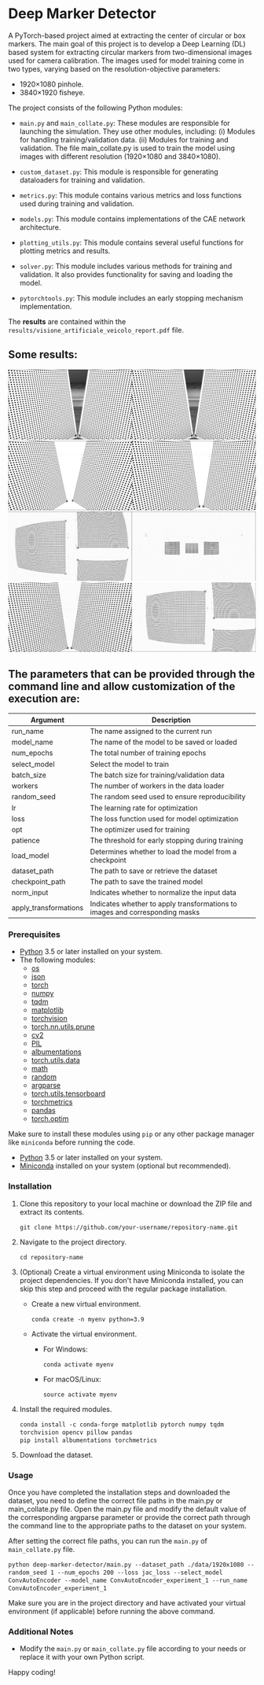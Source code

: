 # Deep Marker Detector
A PyTorch-based project aimed at extracting the center of circular or box markers. The main goal of this project is to develop a Deep Learning (DL) based system for extracting circular markers from two-dimensional images used for camera calibration. The images used for model training come in two types, varying based on the resolution-objective parameters:

- 1920×1080 pinhole.
- 3840×1920 fisheye.

The project consists of the following Python modules:

- `main.py` and `main_collate.py`: These modules are responsible for launching the simulation. They use other modules, including:
  (i) Modules for handling training/validation data.
  (ii) Modules for training and validation.
  The file main_collate.py is used to train the model using images with different resolution (1920×1080 and 3840×1080).

- `custom_dataset.py`: This module is responsible for generating dataloaders for training and validation.

- `metrics.py`: This module contains various metrics and loss functions used during training and validation.

- `models.py`: This module contains implementations of the CAE network architecture.

- `plotting_utils.py`: This module contains several useful functions for plotting metrics and results.

- `solver.py`: This module includes various methods for training and validation. It also provides functionality for saving and loading the model.

- `pytorchtools.py`: This module includes an early stopping mechanism implementation.

The **results** are contained within the `results/visione_artificiale_veicolo_report.pdf` file.

## Some results:

![plot1](./results/img-caeup-jac-qual-res.png)
![plot2](./results/msk-caeup-jac-qual-res.png)
![plot3](./results/bs8_autoenc_jacLoss_mix1920x1080_norm_transf_1.png)
![plot4](./results/bs8_autoenc_jacLoss_mix1920x1080_norm_transf_2.png)

## The parameters that can be provided through the command line and allow customization of the execution are:

| Argument              | Description                                                                  |
|-----------------------|------------------------------------------------------------------------------|
| run_name              | The name assigned to the current run                                         |
| model_name            | The name of the model to be saved or loaded                                  |
| num_epochs            | The total number of training epochs                                          |
| select_model          | Select the model to train                                                    |
| batch_size            | The batch size for training/validation data                                  |
| workers               | The number of workers in the data loader                                     |
| random_seed           | The random seed used to ensure reproducibility                               |
| lr                    | The learning rate for optimization                                           |
| loss                  | The loss function used for model optimization                                |
| opt                   | The optimizer used for training                                              |
| patience              | The threshold for early stopping during training                             |
| load_model            | Determines whether to load the model from a checkpoint                       |
| dataset_path          | The path to save or retrieve the dataset                                     |
| checkpoint_path       | The path to save the trained model                                           | 
| norm_input            | Indicates whether to normalize the input data                                |
| apply_transformations | Indicates whether to apply transformations to images and corresponding masks |


### Prerequisites

- [Python](https://www.python.org/downloads/) 3.5 or later installed on your system.
- The following modules:
  - [os](https://docs.python.org/3/library/os.html)
  - [json](https://docs.python.org/3/library/json.html)
  - [torch](https://pytorch.org/)
  - [numpy](https://numpy.org/)
  - [tqdm](https://tqdm.github.io/)
  - [matplotlib](https://matplotlib.org/)
  - [torchvision](https://pytorch.org/vision/stable/index.html)
  - [torch.nn.utils.prune](https://pytorch.org/tutorials/intermediate/pruning_tutorial.html)
  - [cv2](https://docs.opencv.org/4.5.2/)
  - [PIL](https://pillow.readthedocs.io/en/stable/)
  - [albumentations](https://albumentations.ai/)
  - [torch.utils.data](https://pytorch.org/docs/stable/data.html)
  - [math](https://docs.python.org/3/library/math.html)
  - [random](https://docs.python.org/3/library/random.html)
  - [argparse](https://docs.python.org/3/library/argparse.html)
  - [torch.utils.tensorboard](https://pytorch.org/docs/stable/tensorboard.html)
  - [torchmetrics](https://torchmetrics.readthedocs.io/en/stable/)
  - [pandas](https://pandas.pydata.org/)
  - [torch.optim](https://pytorch.org/docs/stable/optim.html)

Make sure to install these modules using `pip` or any other package manager like `miniconda` before running the code.

- [Python](https://www.python.org/downloads/) 3.5 or later installed on your system.
- [Miniconda](https://docs.conda.io/en/latest/miniconda.html) installed on your system (optional but recommended).

### Installation

1. Clone this repository to your local machine or download the ZIP file and extract its contents.

   ```shell
   git clone https://github.com/your-username/repository-name.git
   ```

2. Navigate to the project directory.

   ```shell
   cd repository-name
   ```

3. (Optional) Create a virtual environment using Miniconda to isolate the project dependencies. If you don't have Miniconda installed, you can skip this step and proceed with the regular package installation.

   - Create a new virtual environment.

     ```shell
     conda create -n myenv python=3.9
     ```

   - Activate the virtual environment.

     - For Windows:

       ```shell
       conda activate myenv
       ```

     - For macOS/Linux:

       ```shell
       source activate myenv
       ```

4. Install the required modules.

   ```shell
   conda install -c conda-forge matplotlib pytorch numpy tqdm torchvision opencv pillow pandas
   pip install albumentations torchmetrics
   ```

5. Download the dataset.

### Usage

Once you have completed the installation steps and downloaded the dataset, you need to define the correct file paths in the main.py or main_collate.py file. Open the main.py file and modify the default value of the corresponding argparse parameter or provide the correct path through the command line to the appropriate paths to the dataset on your system.

After setting the correct file paths, you can run the `main.py` of `main_collate.py` file.

```shell
python deep-marker-detector/main.py --dataset_path ./data/1920x1080 --random_seed 1 --num_epochs 200 --loss jac_loss --select_model ConvAutoEncoder --model_name ConvAutoEncoder_experiment_1 --run_name ConvAutoEncoder_experiment_1
```

Make sure you are in the project directory and have activated your virtual environment (if applicable) before running the above command.

### Additional Notes

- Modify the `main.py` or `main_collate.py` file according to your needs or replace it with your own Python script.

Happy coding!
